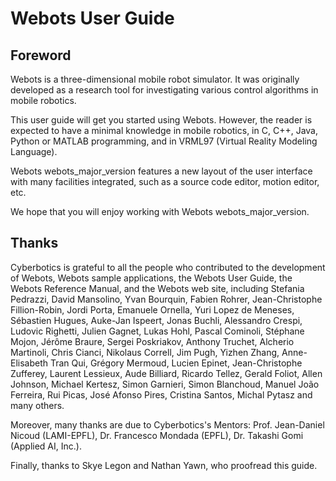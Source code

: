 # Webots User Guide

## Foreword

Webots is a three-dimensional mobile robot simulator. It was originally
developed as a research tool for investigating various control algorithms in
mobile robotics.

This user guide will get you started using Webots. However, the reader is
expected to have a minimal knowledge in mobile robotics, in C, C++, Java, Python
or MATLAB programming, and in VRML97 (Virtual Reality Modeling Language).

Webots webots_major_version features a new layout of the user interface with
many facilities integrated, such as a source code editor, motion editor, etc.

We hope that you will enjoy working with Webots webots_major_version.

## Thanks

Cyberbotics is grateful to all the people who contributed to the development of
Webots, Webots sample applications, the Webots User Guide, the Webots Reference
Manual, and the Webots web site, including Stefania Pedrazzi, David Mansolino,
Yvan Bourquin, Fabien Rohrer, Jean-Christophe Fillion-Robin, Jordi Porta,
Emanuele Ornella, Yuri Lopez de Meneses, Sébastien Hugues, Auke-Jan Ispeert,
Jonas Buchli, Alessandro Crespi, Ludovic Righetti, Julien Gagnet, Lukas Hohl,
Pascal Cominoli, Stéphane Mojon, Jérôme Braure, Sergei Poskriakov, Anthony
Truchet, Alcherio Martinoli, Chris Cianci, Nikolaus Correll, Jim Pugh, Yizhen
Zhang, Anne-Elisabeth Tran Qui, Grégory Mermoud, Lucien Epinet, Jean-Christophe
Zufferey, Laurent Lessieux, Aude Billiard, Ricardo Tellez, Gerald Foliot, Allen
Johnson, Michael Kertesz, Simon Garnieri, Simon Blanchoud, Manuel João
Ferreira, Rui Picas, José Afonso Pires, Cristina Santos, Michal Pytasz and many
others.

Moreover, many thanks are due to Cyberbotics's Mentors: Prof. Jean-Daniel Nicoud
(LAMI-EPFL), Dr. Francesco Mondada (EPFL), Dr. Takashi Gomi (Applied AI, Inc.).

Finally, thanks to Skye Legon and Nathan Yawn, who proofread this guide.

